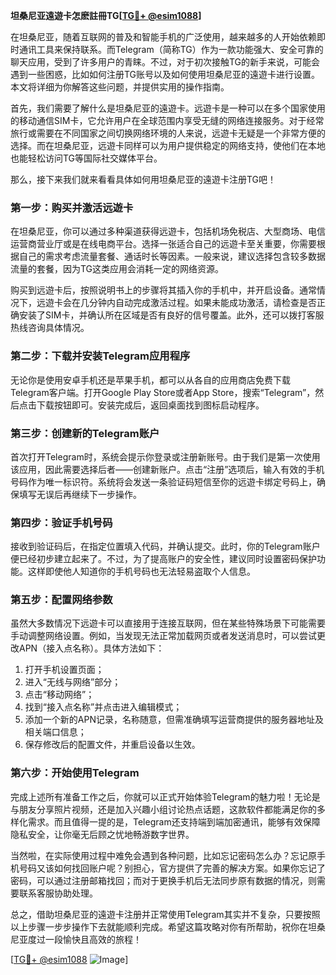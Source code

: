 **坦桑尼亚遠遊卡怎麽註冊TG[[TG💪+ @esim1088](https://t.me/s/esim1088)]**

在坦桑尼亚，随着互联网的普及和智能手机的广泛使用，越来越多的人开始依赖即时通讯工具来保持联系。而Telegram（简称TG）作为一款功能强大、安全可靠的聊天应用，受到了许多用户的青睐。不过，对于初次接触TG的新手来说，可能会遇到一些困惑，比如如何注册TG账号以及如何使用坦桑尼亚的遠遊卡进行设置。本文将详细为你解答这些问题，并提供实用的操作指南。

首先，我们需要了解什么是坦桑尼亚的遠遊卡。远遊卡是一种可以在多个国家使用的移动通信SIM卡，它允许用户在全球范围内享受无缝的网络连接服务。对于经常旅行或需要在不同国家之间切换网络环境的人来说，远遊卡无疑是一个非常方便的选择。而在坦桑尼亚，远遊卡同样可以为用户提供稳定的网络支持，使他们在本地也能轻松访问TG等国际社交媒体平台。

那么，接下来我们就来看看具体如何用坦桑尼亚的遠遊卡注册TG吧！

### **第一步：购买并激活远遊卡**

在坦桑尼亚，你可以通过多种渠道获得远遊卡，包括机场免税店、大型商场、电信运营商营业厅或是在线电商平台。选择一张适合自己的远遊卡至关重要，你需要根据自己的需求考虑流量套餐、通话时长等因素。一般来说，建议选择包含较多数据流量的套餐，因为TG这类应用会消耗一定的网络资源。

购买到远遊卡后，按照说明书上的步骤将其插入你的手机中，并开启设备。通常情况下，远遊卡会在几分钟内自动完成激活过程。如果未能成功激活，请检查是否正确安装了SIM卡，并确认所在区域是否有良好的信号覆盖。此外，还可以拨打客服热线咨询具体情况。

### **第二步：下载并安装Telegram应用程序**

无论你是使用安卓手机还是苹果手机，都可以从各自的应用商店免费下载Telegram客户端。打开Google Play Store或者App Store，搜索“Telegram”，然后点击下载按钮即可。安装完成后，返回桌面找到图标启动程序。

### **第三步：创建新的Telegram账户**

首次打开Telegram时，系统会提示你登录或注册新账号。由于我们是第一次使用该应用，因此需要选择后者——创建新账户。点击“注册”选项后，输入有效的手机号码作为唯一标识符。系统将会发送一条验证码短信至你的远遊卡绑定号码上，确保填写无误后再继续下一步操作。

### **第四步：验证手机号码**

接收到验证码后，在指定位置填入代码，并确认提交。此时，你的Telegram账户便已经初步建立起来了。不过，为了提高账户的安全性，建议同时设置密码保护功能。这样即使他人知道你的手机号码也无法轻易盗取个人信息。

### **第五步：配置网络参数**

虽然大多数情况下远遊卡可以直接用于连接互联网，但在某些特殊场景下可能需要手动调整网络设置。例如，当发现无法正常加载网页或者发送消息时，可以尝试更改APN（接入点名称）。具体方法如下：

1. 打开手机设置页面；
2. 进入“无线与网络”部分；
3. 点击“移动网络”；
4. 找到“接入点名称”并点击进入编辑模式；
5. 添加一个新的APN记录，名称随意，但需准确填写运营商提供的服务器地址及相关端口信息；
6. 保存修改后的配置文件，并重启设备以生效。

### **第六步：开始使用Telegram**

完成上述所有准备工作之后，你就可以正式开始体验Telegram的魅力啦！无论是与朋友分享照片视频，还是加入兴趣小组讨论热点话题，这款软件都能满足你的多样化需求。而且值得一提的是，Telegram还支持端到端加密通讯，能够有效保障隐私安全，让你毫无后顾之忧地畅游数字世界。

当然啦，在实际使用过程中难免会遇到各种问题，比如忘记密码怎么办？忘记原手机号码又该如何找回账户呢？别担心，官方提供了完善的解决方案。如果你忘记了密码，可以通过注册邮箱找回；而对于更换手机后无法同步原有数据的情况，则需要联系客服协助处理。

总之，借助坦桑尼亚的遠遊卡注册并正常使用Telegram其实并不复杂，只要按照以上步骤一步步操作下去就能顺利完成。希望这篇攻略对你有所帮助，祝你在坦桑尼亚度过一段愉快且高效的旅程！

[[TG💪+ @esim1088](https://t.me/s/esim1088) ![Image](https://i.postimg.cc/4NQfJmqS/Snipaste-2025-05-13-00-14-12.png)]